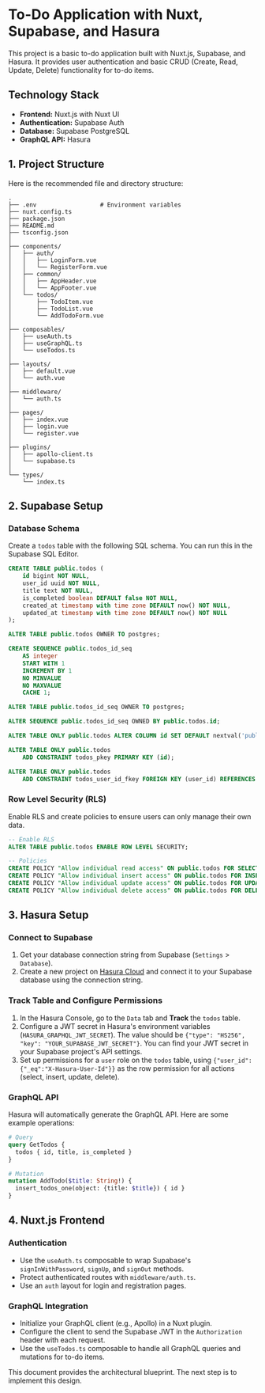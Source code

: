 # To-Do Application with Nuxt, Supabase, and Hasura

This project is a basic to-do application built with Nuxt.js, Supabase, and Hasura. It provides user authentication and basic CRUD (Create, Read, Update, Delete) functionality for to-do items.

## Technology Stack

*   **Frontend:** Nuxt.js with Nuxt UI
*   **Authentication:** Supabase Auth
*   **Database:** Supabase PostgreSQL
*   **GraphQL API:** Hasura

## 1. Project Structure

Here is the recommended file and directory structure:

```
.
├── .env                  # Environment variables
├── nuxt.config.ts
├── package.json
├── README.md
├── tsconfig.json
│
├── components/
│   ├── auth/
│   │   ├── LoginForm.vue
│   │   └── RegisterForm.vue
│   ├── common/
│   │   ├── AppHeader.vue
│   │   └── AppFooter.vue
│   └── todos/
│       ├── TodoItem.vue
│       ├── TodoList.vue
│       └── AddTodoForm.vue
│
├── composables/
│   ├── useAuth.ts
│   ├── useGraphQL.ts
│   └── useTodos.ts
│
├── layouts/
│   ├── default.vue
│   └── auth.vue
│
├── middleware/
│   └── auth.ts
│
├── pages/
│   ├── index.vue
│   ├── login.vue
│   └── register.vue
│
├── plugins/
│   ├── apollo-client.ts
│   └── supabase.ts
│
└── types/
    └── index.ts
```

## 2. Supabase Setup

### Database Schema

Create a `todos` table with the following SQL schema. You can run this in the Supabase SQL Editor.

```sql
CREATE TABLE public.todos (
    id bigint NOT NULL,
    user_id uuid NOT NULL,
    title text NOT NULL,
    is_completed boolean DEFAULT false NOT NULL,
    created_at timestamp with time zone DEFAULT now() NOT NULL,
    updated_at timestamp with time zone DEFAULT now() NOT NULL
);

ALTER TABLE public.todos OWNER TO postgres;

CREATE SEQUENCE public.todos_id_seq
    AS integer
    START WITH 1
    INCREMENT BY 1
    NO MINVALUE
    NO MAXVALUE
    CACHE 1;

ALTER TABLE public.todos_id_seq OWNER TO postgres;

ALTER SEQUENCE public.todos_id_seq OWNED BY public.todos.id;

ALTER TABLE ONLY public.todos ALTER COLUMN id SET DEFAULT nextval('public.todos_id_seq'::regclass);

ALTER TABLE ONLY public.todos
    ADD CONSTRAINT todos_pkey PRIMARY KEY (id);

ALTER TABLE ONLY public.todos
    ADD CONSTRAINT todos_user_id_fkey FOREIGN KEY (user_id) REFERENCES auth.users(id) ON DELETE CASCADE;
```

### Row Level Security (RLS)

Enable RLS and create policies to ensure users can only manage their own data.

```sql
-- Enable RLS
ALTER TABLE public.todos ENABLE ROW LEVEL SECURITY;

-- Policies
CREATE POLICY "Allow individual read access" ON public.todos FOR SELECT USING (auth.uid() = user_id);
CREATE POLICY "Allow individual insert access" ON public.todos FOR INSERT WITH CHECK (auth.uid() = user_id);
CREATE POLICY "Allow individual update access" ON public.todos FOR UPDATE USING (auth.uid() = user_id);
CREATE POLICY "Allow individual delete access" ON public.todos FOR DELETE USING (auth.uid() = user_id);
```

## 3. Hasura Setup

### Connect to Supabase

1.  Get your database connection string from Supabase (`Settings` > `Database`).
2.  Create a new project on [Hasura Cloud](https://cloud.hasura.io/) and connect it to your Supabase database using the connection string.

### Track Table and Configure Permissions

1.  In the Hasura Console, go to the `Data` tab and **Track** the `todos` table.
2.  Configure a JWT secret in Hasura's environment variables (`HASURA_GRAPHQL_JWT_SECRET`). The value should be `{"type": "HS256", "key": "YOUR_SUPABASE_JWT_SECRET"}`. You can find your JWT secret in your Supabase project's API settings.
3.  Set up permissions for a `user` role on the `todos` table, using `{"user_id":{"_eq":"X-Hasura-User-Id"}}` as the row permission for all actions (select, insert, update, delete).

### GraphQL API

Hasura will automatically generate the GraphQL API. Here are some example operations:

```graphql
# Query
query GetTodos {
  todos { id, title, is_completed }
}

# Mutation
mutation AddTodo($title: String!) {
  insert_todos_one(object: {title: $title}) { id }
}
```

## 4. Nuxt.js Frontend

### Authentication

*   Use the `useAuth.ts` composable to wrap Supabase's `signInWithPassword`, `signUp`, and `signOut` methods.
*   Protect authenticated routes with `middleware/auth.ts`.
*   Use an `auth` layout for login and registration pages.

### GraphQL Integration

*   Initialize your GraphQL client (e.g., Apollo) in a Nuxt plugin.
*   Configure the client to send the Supabase JWT in the `Authorization` header with each request.
*   Use the `useTodos.ts` composable to handle all GraphQL queries and mutations for to-do items.

This document provides the architectural blueprint. The next step is to implement this design.